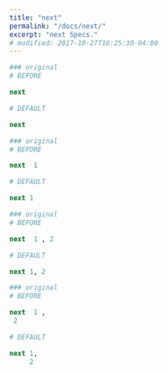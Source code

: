 ```yaml
---
title: "next"
permalink: "/docs/next/"
excerpt: "next Specs."
# modified: 2017-10-27T16:25:30-04:00
---
```

```ruby
### original
# BEFORE

next

```
```ruby
# DEFAULT

next

```
```ruby
### original
# BEFORE

next  1

```
```ruby
# DEFAULT

next 1

```
```ruby
### original
# BEFORE

next  1 , 2

```
```ruby
# DEFAULT

next 1, 2

```
```ruby
### original
# BEFORE

next  1 , 
 2

```
```ruby
# DEFAULT

next 1,
     2
```
